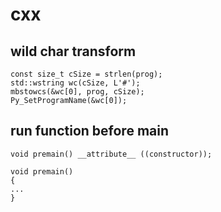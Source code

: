 # cxx



## wild char transform

```text
const size_t cSize = strlen(prog);
std::wstring wc(cSize, L'#');
mbstowcs(&wc[0], prog, cSize);
Py_SetProgramName(&wc[0]);
```

## run function before main

```text
void premain() __attribute__ ((constructor));

void premain()
{
...
}
```

